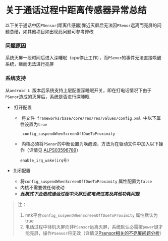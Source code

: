 # 关于通话过程中距离传感器异常总结

以下关于通话中因`PSensor`(距离传感器)靠近灭屏后无法因`PSenor`远离而亮屏的问题总结，如其他项目如出现此问题可参考修改

### 问题原因

系统灭屏一段时间后进入深睡眠（cpu停止工作），而`PSenor`的事件无法直接唤醒系统，继而无法进行亮屏

### 系统支持

从`android L `版本后系统支持上层配置深睡眠开关，即在打电话情况下由于`PSenor`造成的灭屏后，系统是否进行深睡眠

-  打开配置

   -  将文件` frameworks/base/core/res/res/values/config.xml `中以下属性设置为`true`

      ```
       config_suspendWhenScreenOffDueToProximity
      ```


   -  内核必须将`PSenor`的中断设置为唤醒源，方法为在驱动文件中加入以下操作（详情见 [ALPS03596789](http://eservice.mediatek.com/eservice-portal/issue_manager/update/9777617)）

      ```
      enable_irq_wake(irq号)
      ```

- 关闭配置
  - 将`config_suspendWhenScreenOffDueToProximity` 属性配置为`false`
  - 内核不需要做任何改动
  - ***此模式下会造成通话过程中灭屏后底电流过高及其他功耗问题***

> 注：
>
> 1. mtk平台`config_suspendWhenScreenOffDueToProximity` 属性默认为true
> 2. 电话过程中待机灭屏而非`PSensor`远离灭屏，系统默认必需按`power`键才能亮屏，操作`PSensor`将无效（详情见[Psensor相关的不亮屏问题分析](https://onlinesso.mediatek.com/FAQ/SW/FAQ08319)）